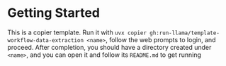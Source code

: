 # Getting Started

This is a copier template. Run it with `uvx copier gh:run-llama/template-workflow-data-extraction <name>`, follow the web prompts to login, and proceed. After completion, you should have a directory created under `<name>`, and you can open it and follow its `README.md` to get running